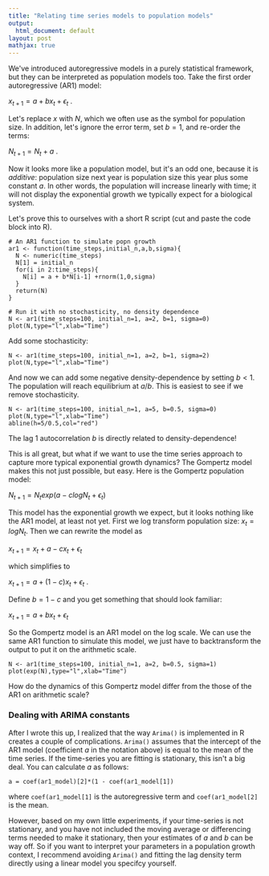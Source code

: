 ```yaml
---
title: "Relating time series models to population models"
output:
  html_document: default
layout: post
mathjax: true
---
```


We've introduced autoregressive models in a purely statistical framework,
but they can be interpreted as population models too. Take the first order
autoregressive (AR1) model:

$x_{t+1} = a + bx_t +\epsilon_t$ .

Let's replace $x$ with $N$, which we often use as the symbol for
population size. In addition, let's ignore the error term, set $b=1$, 
and re-order the terms:

$N_{t+1} = N_t + a$ .

Now it looks more like a population model, but it's an odd one, because 
it is *additive*: population size next year is population size this year
plus some constant $a$. In other words, the population will increase
linearly with time; it will not display the exponential growth we 
typically expect for a biological system.

Let's prove this to ourselves with a short R script (cut and 
paste the code block into R).

```
# An AR1 function to simulate popn growth
ar1 <- function(time_steps,initial_n,a,b,sigma){
  N <- numeric(time_steps)
  N[1] = initial_n
  for(i in 2:time_steps){
    N[i] = a + b*N[i-1] +rnorm(1,0,sigma)
  }
  return(N)
}

# Run it with no stochasticity, no density dependence
N <- ar1(time_steps=100, initial_n=1, a=2, b=1, sigma=0)
plot(N,type="l",xlab="Time")

```
Add some stochasticity:

```
N <- ar1(time_steps=100, initial_n=1, a=2, b=1, sigma=2)
plot(N,type="l",xlab="Time")

```
And now we can add some negative density-dependence by 
setting $b<1$. The population will reach equilibrium
at $a/b$. This is easiest to see if we remove stochasticity.

```
N <- ar1(time_steps=100, initial_n=1, a=5, b=0.5, sigma=0)
plot(N,type="l",xlab="Time")
abline(h=5/0.5,col="red")

```
The lag 1 autocorrelation $b$ is directly related to density-dependence!

This is all great, but what if we want to use the time series approach
to capture more typical exponential growth dynamics? The Gompertz model makes
this not just possible, but easy. Here is the Gompertz population model:

$N_{t+1} = N_t exp (a - clogN_t + \epsilon_t)$

This model has the exponential growth we expect, but it looks 
nothing like the AR1 model, at least not yet. First we log transform
population size: $x_t = log N_t$. Then we can rewrite the model as

$x_{t+1} = x_t + a - cx_t + \epsilon_t$

which simplifies to

$x_{t+1} = a + (1-c)x_t + \epsilon_t$ .

Define $b = 1 - c$ and you get something that should look familiar:

$x_{t+1} = a + bx_t + \epsilon_t$

So the Gompertz model is an AR1 model on the log scale. 
We can use the same AR1 function to simulate this model, we 
just have to backtransform the output to put it on the arithmetic
scale.


```
N <- ar1(time_steps=100, initial_n=1, a=2, b=0.5, sigma=1)
plot(exp(N),type="l",xlab="Time")

```
How do the dynamics of this Gompertz model differ from the 
those of the AR1 on arithmetic scale?

### Dealing with ARIMA constants

After I wrote this up, I realized that the way `Arima()` is implemented
in R creates a couple of complications. `Arima()` assumes that the
intercept of the AR1 model (coefficient $a$ in the notation above)
is equal to the mean of the time series. If the time-series you
are fitting is stationary, this isn't a big deal. You can calculate
$a$ as follows:
```
a = coef(ar1_model)[2]*(1 - coef(ar1_model[1])
```
where `coef(ar1_model[1]` is the autoregressive term and
`coef(ar1_model[2]` is the mean. 

However, based on my own little experiments,
if your time-series is not stationary, and you have not
included the moving average or differencing terms needed to make
it stationary, then your estimates of $a$ and $b$ can be way off.
So if you want to interpret your parameters in a population growth
context, I recommend avoiding `Arima()` and fitting the lag density 
term directly using a linear model you specifcy yourself.


